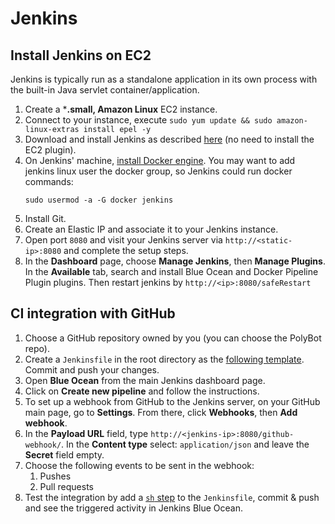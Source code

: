# Jenkins

## Install Jenkins on EC2 

Jenkins is typically run as a standalone application in its own process with the built-in Java servlet container/application.

1. Create a ***.small, Amazon Linux** EC2 instance.
2. Connect to your instance, execute `sudo yum update && sudo amazon-linux-extras install epel -y`
3. Download and install Jenkins as described [here](https://www.jenkins.io/doc/tutorials/tutorial-for-installing-jenkins-on-AWS/#downloading-and-installing-jenkins) (no need to install the EC2 plugin).
4. On Jenkins' machine, [install Docker engine](https://docs.aws.amazon.com/AmazonECS/latest/developerguide/create-container-image.html#create-container-image-prerequisites). You may want to add jenkins linux user the docker group, so Jenkins could run docker commands:
   ```shell
   sudo usermod -a -G docker jenkins
   ```
5. Install Git.
6. Create an Elastic IP and associate it to your Jenkins instance.
7. Open port `8080` and visit your Jenkins server via `http://<static-ip>:8080` and complete the setup steps.
8. In the **Dashboard** page, choose **Manage Jenkins**, then **Manage Plugins**. In the **Available** tab, search and install Blue Ocean and Docker Pipeline Plugin plugins. Then restart jenkins by `http://<ip>:8080/safeRestart`

## CI integration with GitHub

1. Choose a GitHub repository owned by you (you can choose the PolyBot repo).
2. Create a `Jenkinsfile` in the root directory as the [following template](../Jenkinsfile). Commit and push your changes.
3. Open **Blue Ocean** from the main Jenkins dashboard page.
4. Click on **Create new pipeline** and follow the instructions.
5. To set up a webhook from GitHub to the Jenkins server, on your GitHub main page, go to **Settings**. From there, click **Webhooks**, then **Add webhook**.
6. In the **Payload URL** field, type `http://<jenkins-ip>:8080/github-webhook/`. In the **Content type** select: `application/json` and leave the **Secret** field empty.
7. Choose the following events to be sent in the webhook:
   1. Pushes
   2. Pull requests
8. Test the integration by add a [`sh` step](https://www.jenkins.io/doc/pipeline/tour/running-multiple-steps/#linux-bsd-and-mac-os) to the `Jenkinsfile`, commit & push and see the triggered activity in Jenkins Blue Ocean. 

